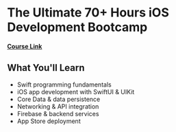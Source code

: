 # The Ultimate 70+ Hours iOS Development Bootcamp

**[Course Link](https://www.udemy.com/course/the-ultimate-60-hours-ios-development-bootcamp/)**

## What You'll Learn

- Swift programming fundamentals
- iOS app development with SwiftUI & UIKit
- Core Data & data persistence
- Networking & API integration
- Firebase & backend services
- App Store deployment
